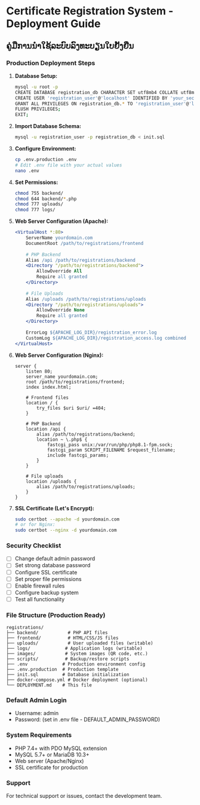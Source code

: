 # Certificate Registration System - Deployment Guide

## ຄູ່ມືການນຳໃຊ້ລະບົບລົງທະບຽນໃບຢັ້ງຢືນ

### Production Deployment Steps

1. **Database Setup:**
   ```bash
   mysql -u root -p
   CREATE DATABASE registration_db CHARACTER SET utf8mb4 COLLATE utf8mb4_unicode_ci;
   CREATE USER 'registration_user'@'localhost' IDENTIFIED BY 'your_secure_password';
   GRANT ALL PRIVILEGES ON registration_db.* TO 'registration_user'@'localhost';
   FLUSH PRIVILEGES;
   EXIT;
   ```

2. **Import Database Schema:**
   ```bash
   mysql -u registration_user -p registration_db < init.sql
   ```

3. **Configure Environment:**
   ```bash
   cp .env.production .env
   # Edit .env file with your actual values
   nano .env
   ```

4. **Set Permissions:**
   ```bash
   chmod 755 backend/
   chmod 644 backend/*.php
   chmod 777 uploads/
   chmod 777 logs/
   ```

5. **Web Server Configuration (Apache):**
   ```apache
   <VirtualHost *:80>
       ServerName yourdomain.com
       DocumentRoot /path/to/registrations/frontend
       
       # PHP Backend
       Alias /api /path/to/registrations/backend
       <Directory "/path/to/registrations/backend">
           AllowOverride All
           Require all granted
       </Directory>
       
       # File Uploads
       Alias /uploads /path/to/registrations/uploads
       <Directory "/path/to/registrations/uploads">
           AllowOverride None
           Require all granted
       </Directory>
       
       ErrorLog ${APACHE_LOG_DIR}/registration_error.log
       CustomLog ${APACHE_LOG_DIR}/registration_access.log combined
   </VirtualHost>
   ```

6. **Web Server Configuration (Nginx):**
   ```nginx
   server {
       listen 80;
       server_name yourdomain.com;
       root /path/to/registrations/frontend;
       index index.html;

       # Frontend files
       location / {
           try_files $uri $uri/ =404;
       }

       # PHP Backend
       location /api {
           alias /path/to/registrations/backend;
           location ~ \.php$ {
               fastcgi_pass unix:/var/run/php/php8.1-fpm.sock;
               fastcgi_param SCRIPT_FILENAME $request_filename;
               include fastcgi_params;
           }
       }

       # File uploads
       location /uploads {
           alias /path/to/registrations/uploads;
       }
   }
   ```

7. **SSL Certificate (Let's Encrypt):**
   ```bash
   sudo certbot --apache -d yourdomain.com
   # or for Nginx:
   sudo certbot --nginx -d yourdomain.com
   ```

### Security Checklist

- [ ] Change default admin password
- [ ] Set strong database password
- [ ] Configure SSL certificate
- [ ] Set proper file permissions
- [ ] Enable firewall rules
- [ ] Configure backup system
- [ ] Test all functionality

### File Structure (Production Ready)
```
registrations/
├── backend/           # PHP API files
├── frontend/          # HTML/CSS/JS files
├── uploads/           # User uploaded files (writable)
├── logs/             # Application logs (writable)
├── images/           # System images (QR code, etc.)
├── scripts/          # Backup/restore scripts
├── .env             # Production environment config
├── .env.production  # Production template
├── init.sql         # Database initialization
├── docker-compose.yml # Docker deployment (optional)
└── DEPLOYMENT.md    # This file
```

### Default Admin Login
- Username: admin
- Password: (set in .env file - DEFAULT_ADMIN_PASSWORD)

### System Requirements
- PHP 7.4+ with PDO MySQL extension
- MySQL 5.7+ or MariaDB 10.3+
- Web server (Apache/Nginx)
- SSL certificate for production

### Support
For technical support or issues, contact the development team.